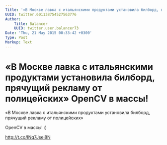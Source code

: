 ```yaml
---
Title: '«В Москве лавка с итальянскими продуктами установила билборд, прячущий рекламу от полицейских»  OpenCV в массы!'
UUID: twitter.601138754527563776
Author:
    Title: Balancer
    UUID: twitter.user.balancer73
Date: 'Thu, 21 May 2015 00:33:42 +0300'
Type: Post
Markup: Text
---
```


# «В Москве лавка с итальянскими продуктами установила билборд, прячущий рекламу от полицейских»  OpenCV в массы!

«В Москве лавка с итальянскими продуктами установила
билборд, прячущий рекламу от полицейских»

OpenCV в массы! :)

http://t.co/INq7Jsei8N